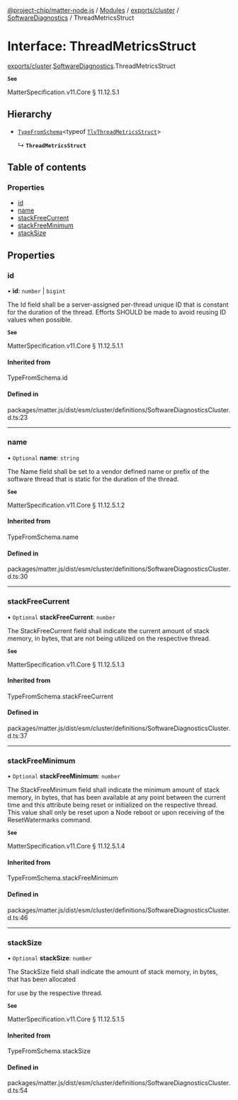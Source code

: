 [@project-chip/matter-node.js](../README.md) / [Modules](../modules.md) / [exports/cluster](../modules/exports_cluster.md) / [SoftwareDiagnostics](../modules/exports_cluster.SoftwareDiagnostics.md) / ThreadMetricsStruct

# Interface: ThreadMetricsStruct

[exports/cluster](../modules/exports_cluster.md).[SoftwareDiagnostics](../modules/exports_cluster.SoftwareDiagnostics.md).ThreadMetricsStruct

**`See`**

MatterSpecification.v11.Core § 11.12.5.1

## Hierarchy

- [`TypeFromSchema`](../modules/exports_tlv.md#typefromschema)\<typeof [`TlvThreadMetricsStruct`](../modules/exports_cluster.SoftwareDiagnostics.md#tlvthreadmetricsstruct)\>

  ↳ **`ThreadMetricsStruct`**

## Table of contents

### Properties

- [id](exports_cluster.SoftwareDiagnostics.ThreadMetricsStruct.md#id)
- [name](exports_cluster.SoftwareDiagnostics.ThreadMetricsStruct.md#name)
- [stackFreeCurrent](exports_cluster.SoftwareDiagnostics.ThreadMetricsStruct.md#stackfreecurrent)
- [stackFreeMinimum](exports_cluster.SoftwareDiagnostics.ThreadMetricsStruct.md#stackfreeminimum)
- [stackSize](exports_cluster.SoftwareDiagnostics.ThreadMetricsStruct.md#stacksize)

## Properties

### id

• **id**: `number` \| `bigint`

The Id field shall be a server-assigned per-thread unique ID that is constant for the duration of the
thread. Efforts SHOULD be made to avoid reusing ID values when possible.

**`See`**

MatterSpecification.v11.Core § 11.12.5.1.1

#### Inherited from

TypeFromSchema.id

#### Defined in

packages/matter.js/dist/esm/cluster/definitions/SoftwareDiagnosticsCluster.d.ts:23

___

### name

• `Optional` **name**: `string`

The Name field shall be set to a vendor defined name or prefix of the software thread that is static for the
duration of the thread.

**`See`**

MatterSpecification.v11.Core § 11.12.5.1.2

#### Inherited from

TypeFromSchema.name

#### Defined in

packages/matter.js/dist/esm/cluster/definitions/SoftwareDiagnosticsCluster.d.ts:30

___

### stackFreeCurrent

• `Optional` **stackFreeCurrent**: `number`

The StackFreeCurrent field shall indicate the current amount of stack memory, in bytes, that are not being
utilized on the respective thread.

**`See`**

MatterSpecification.v11.Core § 11.12.5.1.3

#### Inherited from

TypeFromSchema.stackFreeCurrent

#### Defined in

packages/matter.js/dist/esm/cluster/definitions/SoftwareDiagnosticsCluster.d.ts:37

___

### stackFreeMinimum

• `Optional` **stackFreeMinimum**: `number`

The StackFreeMinimum field shall indicate the minimum amount of stack memory, in bytes, that has been
available at any point between the current time and this attribute being reset or initialized on the
respective thread. This value shall only be reset upon a Node reboot or upon receiving of the
ResetWatermarks command.

**`See`**

MatterSpecification.v11.Core § 11.12.5.1.4

#### Inherited from

TypeFromSchema.stackFreeMinimum

#### Defined in

packages/matter.js/dist/esm/cluster/definitions/SoftwareDiagnosticsCluster.d.ts:46

___

### stackSize

• `Optional` **stackSize**: `number`

The StackSize field shall indicate the amount of stack memory, in bytes, that has been allocated

for use by the respective thread.

**`See`**

MatterSpecification.v11.Core § 11.12.5.1.5

#### Inherited from

TypeFromSchema.stackSize

#### Defined in

packages/matter.js/dist/esm/cluster/definitions/SoftwareDiagnosticsCluster.d.ts:54
